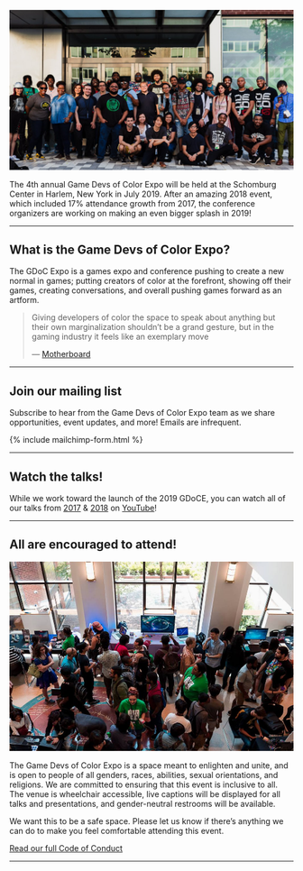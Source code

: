 <!--  # Play, learn, and celebrate diversity in games. -->
![](/assets/images/photos/2018/2018GDoCE.jpg)

The 4th annual Game Devs of Color Expo will be held at the Schomburg Center in Harlem, New York in July 2019. After an amazing 2018 event, which included 17% attendance growth from 2017, the conference organizers are working on making an even bigger splash in 2019! 

<!-- An event like this can’t happen without the community. If you’d like to help us run this vital event, please fill out the form. 


* [Call for Volunteers ](http://bit.ly/gdoc18volunteer) -->

----

## What is the Game Devs of Color Expo?
The GDoC Expo is a games expo and conference pushing to create a new normal in games; putting creators of color at the forefront, showing off their games, creating conversations, and overall pushing games forward as an artform. 

<blockquote class="twitter-tweet" data-lang="en"><p lang="en" dir="ltr">
Giving developers of color the space to speak about anything but their own marginalization shouldn’t be a grand gesture, but in the gaming industry it feels like an exemplary move
</p>&mdash; <a href="https://motherboard.vice.com/en_us/article/5943vb/the-game-developers-of-color-expo-was-a-respite-from-the-hostile-gaming-scene">Motherboard</a></blockquote>

----

## Join our mailing list

Subscribe to hear from the Game Devs of Color Expo team as we share opportunities, event updates, and more! Emails are infrequent.

{% include mailchimp-form.html %}

----

## Watch the talks!

While we work toward the launch of the 2019 GDoCE, you can watch all of our talks from [2017](https://www.youtube.com/watch?v=dYa6iu2m7vo&list=PLzl9aMM-oBWQmWFXBNVw-D3yPogd_poyK) & [2018](https://www.youtube.com/watch?v=vLaBsMsWSdQ) on [YouTube](https://www.youtube.com/channel/UCIS7FqAWOiXPZ7F9WLdWiTg)!

----

## All are encouraged to attend!

![](/assets/images/photos/2018/2018GDoCE_1.jpg)

The Game Devs of Color Expo is a space meant to enlighten and unite, and is open to people of all genders, races, abilities, sexual orientations, and religions. We are committed to ensuring that this event is inclusive to all. The venue is wheelchair accessible, live captions will be displayed for all talks and presentations, and gender-neutral restrooms will be available.

We want this to be a safe space. Please let us know if there’s anything we can do to make you feel comfortable attending this event.


[Read our full Code of Conduct](/codeofconduct)

----

<!--
## GDoCE 2017
The 2017 Game Devs of Color Expo took place on June 24, 2017 in New York City. In this day-long event at the historic Schomburg Center, we held panels and talks, with an expo hall filled with unique games made by creators of color. Talks ranged from calls to action for creating games, discussions about the culture around games, the game development process, and experiences within the games industry as people from different backgrounds. 

Some quick facts about GDoCE 2017:
* 472 Attendees
* 31 Games Shown [2017 Games Archive](/archive/2017/games)
* 25 Speakers and Panelists [2017 Schedule Archive](/archive/2017/schedule)

We’ve received some incredible feedback from attendees and press, and we’re working on an even better 2018 event.

<blockquote class="twitter-tweet" data-lang="en"><p lang="en" dir="ltr"><a href="https://twitter.com/hashtag/gdocexpo?src=hash&amp;ref_src=twsrc%5Etfw">#gdocexpo</a> Is the first expo I&#39;ve ever seen have the accessibility of on screen text for speakers. Fantastic thought <a href="https://t.co/hoNgBBfUpP">pic.twitter.com/hoNgBBfUpP</a></p>&mdash; Maximum Crash (@Maximum_Crash) <a href="https://twitter.com/Maximum_Crash/status/878636725274333185?ref_src=twsrc%5Etfw">June 24, 2017</a></blockquote>
<script async src="https://platform.twitter.com/widgets.js" charset="utf-8"></script>


<blockquote class="twitter-tweet" data-lang="en"><p lang="en" dir="ltr">❤️ So happy to see a black woman who makes indie tabletop games! So rare! It&#39;s all about finding your niche! <a href="https://twitter.com/Official_BGG?ref_src=twsrc%5Etfw">@Official_BGG</a> <a href="https://twitter.com/hashtag/gdocexpo?src=hash&amp;ref_src=twsrc%5Etfw">#gdocexpo</a> <a href="https://t.co/FRJC0RYkUZ">pic.twitter.com/FRJC0RYkUZ</a></p>&mdash; Shiba (@shibascream) <a href="https://twitter.com/shibascream/status/878679437356695552?ref_src=twsrc%5Etfw">June 24, 2017</a></blockquote>
<script async src="https://platform.twitter.com/widgets.js" charset="utf-8"></script>
<br/>

Our recordings of last year’s talks and panels are all available online, including closed captions for greater accessibility.
<br/>
<br/>


<iframe width="560" height="315" src="https://www.youtube-nocookie.com/embed/dYa6iu2m7vo?rel=0" frameborder="0" allow="autoplay; encrypted-media" allowfullscreen></iframe>


<a href="https://drive.google.com/open?id=0B_3R82cXHe5BMnljMlRMb2xRbzg" class="btn">Read the event summary (PDF)</a>
-->